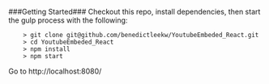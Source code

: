 
###Getting Started###
Checkout this repo, install dependencies, then start the gulp process with the following:

```
	> git clone git@github.com/benedictleekw/YoutubeEmbeded_React.git
	> cd YoutubeEmbeded_React
	> npm install
	> npm start
```

Go to http://localhost:8080/